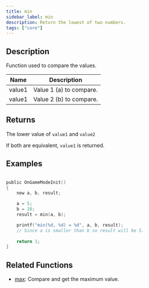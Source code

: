 ```yaml
---
title: min
sidebar_label: min
description: Return the lowest of two numbers.
tags: ["core"]
---
```


<LowercaseNote />

## Description

Function used to compare the values.

| Name   | Description             |
| ------ | ----------------------- |
| value1 | Value 1 (a) to compare. |
| value1 | Value 2 (b) to compare. |

## Returns

The lower value of `value1` and `value2`

If both are equivalent, `value1` is returned.

## Examples

```c

public OnGameModeInit()
{
    new a, b, result;

    a = 5;
    b = 10;
    result = min(a, b);

    printf("min(%d, %d) = %d", a, b, result);
    // Since a is smaller than b so result will be 5.
    
    return 1;
}
```

## Related Functions

- [max](max): Compare and get the maximum value.
